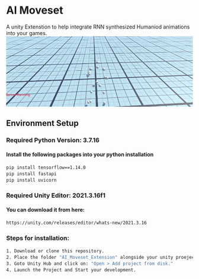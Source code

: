 
# AI Moveset
A unity Extenstion to help integrate RNN synthesized Humaniod animations into your games.
![teaser](./Image1.png)

## Environment Setup
### Required Python Version: 3.7.16
#### Install the following packages into your python installation

  ```bash
pip install tensorflow==1.14.0
pip install fastapi
pip install uvicorn
```

### Required Unity Editor:  2021.3.16f1
#### You can download it from here:
```bash
https://unity.com/releases/editor/whats-new/2021.3.16
```
### Steps for installation:

```bash
1. Download or clone this repository.
2. Place the folder "AI_Moveset_Extension" alongside your unity proejects.
3. Goto Unity Hub and click on: "Open > Add project from disk."
4. Launch the Project and Start your development.
```
